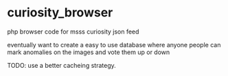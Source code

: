 curiosity_browser
=================

php browser code for msss curiosity json feed

eventually want to create a easy to use database where
anyone people can mark anomalies on the images and vote them up or down

TODO: use a better cacheing strategy.
